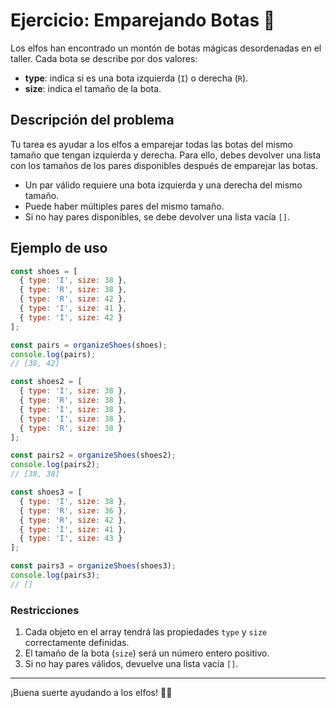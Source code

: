 # Ejercicio: Emparejando Botas 🦅

Los elfos han encontrado un montón de botas mágicas desordenadas en el taller. Cada bota se describe por dos valores:

- **type**: indica si es una bota izquierda (`I`) o derecha (`R`).
- **size**: indica el tamaño de la bota.

## Descripción del problema

Tu tarea es ayudar a los elfos a emparejar todas las botas del mismo tamaño que tengan izquierda y derecha. Para ello, debes devolver una lista con los tamaños de los pares disponibles después de emparejar las botas.

- Un par válido requiere una bota izquierda y una derecha del mismo tamaño.
- Puede haber múltiples pares del mismo tamaño.
- Si no hay pares disponibles, se debe devolver una lista vacía `[]`.

## Ejemplo de uso

```javascript
const shoes = [
  { type: 'I', size: 38 },
  { type: 'R', size: 38 },
  { type: 'R', size: 42 },
  { type: 'I', size: 41 },
  { type: 'I', size: 42 }
];

const pairs = organizeShoes(shoes);
console.log(pairs);
// [38, 42]

const shoes2 = [
  { type: 'I', size: 38 },
  { type: 'R', size: 38 },
  { type: 'I', size: 38 },
  { type: 'I', size: 38 },
  { type: 'R', size: 38 }
];

const pairs2 = organizeShoes(shoes2);
console.log(pairs2);
// [38, 38]

const shoes3 = [
  { type: 'I', size: 38 },
  { type: 'R', size: 36 },
  { type: 'R', size: 42 },
  { type: 'I', size: 41 },
  { type: 'I', size: 43 }
];

const pairs3 = organizeShoes(shoes3);
console.log(pairs3);
// []
```

### Restricciones

1. Cada objeto en el array tendrá las propiedades `type` y `size` correctamente definidas.
2. El tamaño de la bota (`size`) será un número entero positivo.
3. Si no hay pares válidos, devuelve una lista vacía `[]`.

---

¡Buena suerte ayudando a los elfos! 🎅✨